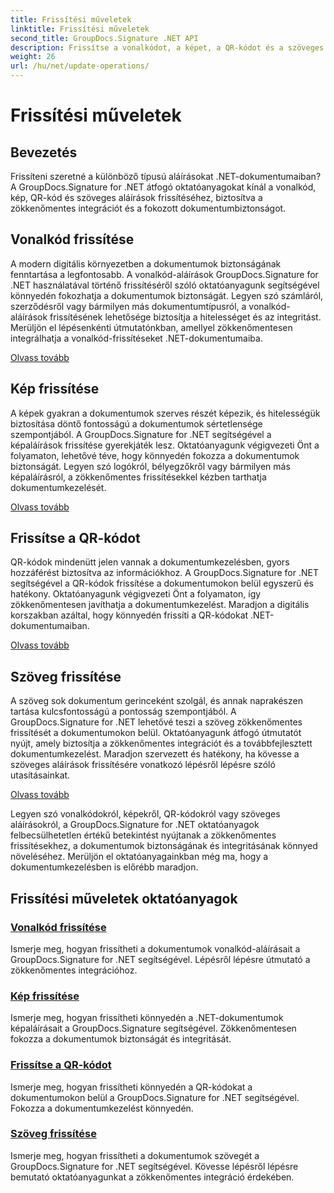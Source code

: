```yaml
---
title: Frissítési műveletek
linktitle: Frissítési műveletek
second_title: GroupDocs.Signature .NET API
description: Frissítse a vonalkódot, a képet, a QR-kódot és a szöveges aláírásokat a .NET dokumentumokban a GroupDocs.Signature for .NET oktatóanyaggal. Növelje a dokumentumok biztonságát és kezelését.
weight: 26
url: /hu/net/update-operations/
---
```


# Frissítési műveletek

## Bevezetés

Frissíteni szeretné a különböző típusú aláírásokat .NET-dokumentumaiban? A GroupDocs.Signature for .NET átfogó oktatóanyagokat kínál a vonalkód, kép, QR-kód és szöveges aláírások frissítéséhez, biztosítva a zökkenőmentes integrációt és a fokozott dokumentumbiztonságot.

## Vonalkód frissítése
A modern digitális környezetben a dokumentumok biztonságának fenntartása a legfontosabb. A vonalkód-aláírások GroupDocs.Signature for .NET használatával történő frissítéséről szóló oktatóanyagunk segítségével könnyedén fokozhatja a dokumentumok biztonságát. Legyen szó számláról, szerződésről vagy bármilyen más dokumentumtípusról, a vonalkód-aláírások frissítésének lehetősége biztosítja a hitelességet és az integritást. Merüljön el lépésenkénti útmutatónkban, amellyel zökkenőmentesen integrálhatja a vonalkód-frissítéseket .NET-dokumentumaiba.

[Olvass tovább](./update-barcode/)

## Kép frissítése
A képek gyakran a dokumentumok szerves részét képezik, és hitelességük biztosítása döntő fontosságú a dokumentumok sértetlensége szempontjából. A GroupDocs.Signature for .NET segítségével a képaláírások frissítése gyerekjáték lesz. Oktatóanyagunk végigvezeti Önt a folyamaton, lehetővé téve, hogy könnyedén fokozza a dokumentumok biztonságát. Legyen szó logókról, bélyegzőkről vagy bármilyen más képaláírásról, a zökkenőmentes frissítésekkel kézben tarthatja dokumentumkezelését.

[Olvass tovább](./update-image/)

## Frissítse a QR-kódot
QR-kódok mindenütt jelen vannak a dokumentumkezelésben, gyors hozzáférést biztosítva az információkhoz. A GroupDocs.Signature for .NET segítségével a QR-kódok frissítése a dokumentumokon belül egyszerű és hatékony. Oktatóanyagunk végigvezeti Önt a folyamaton, így zökkenőmentesen javíthatja a dokumentumkezelést. Maradjon a digitális korszakban azáltal, hogy könnyedén frissíti a QR-kódokat .NET-dokumentumaiban.

[Olvass tovább](./update-qr-code/)

## Szöveg frissítése
A szöveg sok dokumentum gerinceként szolgál, és annak naprakészen tartása kulcsfontosságú a pontosság szempontjából. A GroupDocs.Signature for .NET lehetővé teszi a szöveg zökkenőmentes frissítését a dokumentumokon belül. Oktatóanyagunk átfogó útmutatót nyújt, amely biztosítja a zökkenőmentes integrációt és a továbbfejlesztett dokumentumkezelést. Maradjon szervezett és hatékony, ha kövesse a szöveges aláírások frissítésére vonatkozó lépésről lépésre szóló utasításainkat.

[Olvass tovább](./update-text/)

Legyen szó vonalkódokról, képekről, QR-kódokról vagy szöveges aláírásokról, a GroupDocs.Signature for .NET oktatóanyagok felbecsülhetetlen értékű betekintést nyújtanak a zökkenőmentes frissítésekhez, a dokumentumok biztonságának és integritásának könnyed növeléséhez. Merüljön el oktatóanyagainkban még ma, hogy a dokumentumkezelésben is előrébb maradjon.
## Frissítési műveletek oktatóanyagok
### [Vonalkód frissítése](./update-barcode/)
Ismerje meg, hogyan frissítheti a dokumentumok vonalkód-aláírásait a GroupDocs.Signature for .NET segítségével. Lépésről lépésre útmutató a zökkenőmentes integrációhoz.
### [Kép frissítése](./update-image/)
Ismerje meg, hogyan frissítheti könnyedén a .NET-dokumentumok képaláírásait a GroupDocs.Signature segítségével. Zökkenőmentesen fokozza a dokumentumok biztonságát és integritását.
### [Frissítse a QR-kódot](./update-qr-code/)
Ismerje meg, hogyan frissítheti könnyedén a QR-kódokat a dokumentumokon belül a GroupDocs.Signature for .NET segítségével. Fokozza a dokumentumkezelést könnyedén.
### [Szöveg frissítése](./update-text/)
Ismerje meg, hogyan frissítheti a dokumentumok szövegét a GroupDocs.Signature for .NET segítségével. Kövesse lépésről lépésre bemutató oktatóanyagunkat a zökkenőmentes integráció érdekében.